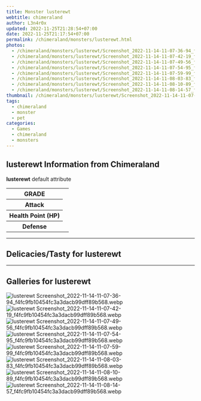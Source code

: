 ```yaml
---
title: Monster lusterewt
webtitle: chimeraland
author: L3n4r0x
updated: 2022-11-25T21:28:54+07:00
date: 2022-11-25T21:17:54+07:00
permalink: /chimeraland/monsters/lusterewt.html
photos:
  - /chimeraland/monsters/lusterewt/Screenshot_2022-11-14-11-07-36-94_f4fc9fb10454fc3a3dacb99dff89b568.webp
  - /chimeraland/monsters/lusterewt/Screenshot_2022-11-14-11-07-42-19_f4fc9fb10454fc3a3dacb99dff89b568.webp
  - /chimeraland/monsters/lusterewt/Screenshot_2022-11-14-11-07-49-56_f4fc9fb10454fc3a3dacb99dff89b568.webp
  - /chimeraland/monsters/lusterewt/Screenshot_2022-11-14-11-07-54-95_f4fc9fb10454fc3a3dacb99dff89b568.webp
  - /chimeraland/monsters/lusterewt/Screenshot_2022-11-14-11-07-59-99_f4fc9fb10454fc3a3dacb99dff89b568.webp
  - /chimeraland/monsters/lusterewt/Screenshot_2022-11-14-11-08-03-83_f4fc9fb10454fc3a3dacb99dff89b568.webp
  - /chimeraland/monsters/lusterewt/Screenshot_2022-11-14-11-08-10-89_f4fc9fb10454fc3a3dacb99dff89b568.webp
  - /chimeraland/monsters/lusterewt/Screenshot_2022-11-14-11-08-14-57_f4fc9fb10454fc3a3dacb99dff89b568.webp
thumbnail: /chimeraland/monsters/lusterewt/Screenshot_2022-11-14-11-07-36-94_f4fc9fb10454fc3a3dacb99dff89b568.webp
tags:
  - chimeraland
  - monster
  - pet
categories:
  - Games
  - chimeraland
  - monsters
---
```


<section id="bootstrap-wrapper"><link rel="stylesheet" href="https://rawcdn.githack.com/dimaslanjaka/Web-Manajemen/0c3b5aa1813bd4abcd2c11bf3e37928b15c28664/css/bootstrap-5-3-0-alpha3-wrapper.css"/><h2 id="attribute">lusterewt Information from Chimeraland</h2><p><b>lusterewt</b> default attribute <table><tr><th>GRADE</th><td></td></tr><tr><th>Attack</th><td></td></tr><tr><th>Health Point (HP)</th><td></td></tr><tr><th>Defense</th><td></td></tr></table></p><hr/><h2 id="delicacies">Delicacies/Tasty for lusterewt</h2><div class="bg-dark text-light"></div><hr/><div id="gallery"><h2>Galleries for lusterewt</h2><div class="row"><div class="col-lg-6 col-12"><img src="/chimeraland/monsters/lusterewt/Screenshot_2022-11-14-11-07-36-94_f4fc9fb10454fc3a3dacb99dff89b568.webp" alt="lusterewt Screenshot_2022-11-14-11-07-36-94_f4fc9fb10454fc3a3dacb99dff89b568.webp"/></div><div class="col-lg-6 col-12"><img src="/chimeraland/monsters/lusterewt/Screenshot_2022-11-14-11-07-42-19_f4fc9fb10454fc3a3dacb99dff89b568.webp" alt="lusterewt Screenshot_2022-11-14-11-07-42-19_f4fc9fb10454fc3a3dacb99dff89b568.webp"/></div><div class="col-lg-6 col-12"><img src="/chimeraland/monsters/lusterewt/Screenshot_2022-11-14-11-07-49-56_f4fc9fb10454fc3a3dacb99dff89b568.webp" alt="lusterewt Screenshot_2022-11-14-11-07-49-56_f4fc9fb10454fc3a3dacb99dff89b568.webp"/></div><div class="col-lg-6 col-12"><img src="/chimeraland/monsters/lusterewt/Screenshot_2022-11-14-11-07-54-95_f4fc9fb10454fc3a3dacb99dff89b568.webp" alt="lusterewt Screenshot_2022-11-14-11-07-54-95_f4fc9fb10454fc3a3dacb99dff89b568.webp"/></div><div class="col-lg-6 col-12"><img src="/chimeraland/monsters/lusterewt/Screenshot_2022-11-14-11-07-59-99_f4fc9fb10454fc3a3dacb99dff89b568.webp" alt="lusterewt Screenshot_2022-11-14-11-07-59-99_f4fc9fb10454fc3a3dacb99dff89b568.webp"/></div><div class="col-lg-6 col-12"><img src="/chimeraland/monsters/lusterewt/Screenshot_2022-11-14-11-08-03-83_f4fc9fb10454fc3a3dacb99dff89b568.webp" alt="lusterewt Screenshot_2022-11-14-11-08-03-83_f4fc9fb10454fc3a3dacb99dff89b568.webp"/></div><div class="col-lg-6 col-12"><img src="/chimeraland/monsters/lusterewt/Screenshot_2022-11-14-11-08-10-89_f4fc9fb10454fc3a3dacb99dff89b568.webp" alt="lusterewt Screenshot_2022-11-14-11-08-10-89_f4fc9fb10454fc3a3dacb99dff89b568.webp"/></div><div class="col-lg-6 col-12"><img src="/chimeraland/monsters/lusterewt/Screenshot_2022-11-14-11-08-14-57_f4fc9fb10454fc3a3dacb99dff89b568.webp" alt="lusterewt Screenshot_2022-11-14-11-08-14-57_f4fc9fb10454fc3a3dacb99dff89b568.webp"/></div></div></div></section>